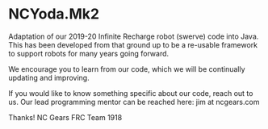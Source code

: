 # NCYoda.Mk2

Adaptation of our 2019-20 Infinite Recharge robot (swerve) code into Java.  This has been developed from that ground up to be a re-usable framework to support robots for many years going forward.

We encourage you to learn from our code, which we will be continually updating and improving. 

If you would like to know something specific about our code, reach out to us.  Our lead programming mentor can be reached here: jim at ncgears.com

Thanks!
NC Gears FRC Team 1918
